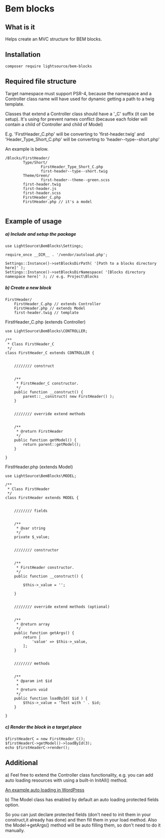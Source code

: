 # Bem blocks

## What is it
Helps create an MVC structure for BEM blocks.

## Installation
```
composer require lightsource/bem-blocks
```

## Required file structure

Target namespace must support PSR-4, because the namespace and a Controller class name will have used
for dynamic getting a path to a twig template.

Classes that extend a Controller class should have a '_C' suffix (it can be setup).
It's using for prevent names conflict (because each folder will contain a child of Controller and child of Model)

E.g. 'FirstHeader_C.php' will be converting to 'first-header.twig' and 
'Header_Type_Short_C.php' will be converting to 'header--type--short.php'

An example is below.

```
/Blocks/FirstHeader/
        Type/Short/
                FirstHeader_Type_Short_C.php
                first-header--type--short.twig
        Theme/Green/
                first-header--theme--green.scss   
        first-header.twig
        first-header.js
        first-header.scss
        FirstHeader_C.php
        FirstHeader.php // it's a model
 
```

## Example of usage

##### a) Include and setup the package

```
use LightSource\BemBlocks\Settings;

require_once __DIR__ . '/vendor/autoload.php';

Settings::Instance()->setBlocksDirPath( '[Path to a blocks directory here]' );
Settings::Instance()->setBlocksDirNamespace( '[Blocks directory namespace here]' ); // e.g. Project\Blocks
```

##### b) Create a new block

```
FirstHeader/
    FirstHeader_C.php // extends Controller
    FirstHeader.php // extends Model
    first-header.twig // template
```

FirstHeader_C.php (extends Controller)

```
use LightSource\BemBlocks\CONTROLLER;

/**
 * Class FirstHeader_C
 */
class FirstHeader_C extends CONTROLLER {


	//////// construct


	/**
	 * FirstHeader_C constructor.
	 */
	public function __construct() {
		parent::__construct( new FirstHeader() );
	}


	//////// override extend methods


	/**
	 * @return FirstHeader
	 */
	public function getModel() {
		return parent::getModel();
	}

}
```

FirstHeader.php (extends Model)

```
use LightSource\BemBlocks\MODEL;

/**
 * Class FirstHeader
 */
class FirstHeader extends MODEL {


	//////// fields


	/**
	 * @var string
	 */
	private $_value;


	//////// constructor


	/**
	 * FirstHeader constructor.
	 */
	public function __construct() {

		$this->_value = '';

	}


	//////// override extend methods (optional)


	/**
	 * @return array
	 */
	public function getArgs() {
		return [
			'value' => $this->_value,
		];
	}


	//////// methods


	/**
	 * @param int $id
	 *
	 * @return void
	 */
	public function loadById( $id ) {
		$this->_value = 'Test with ' . $id;
	}

}
```

##### c) Render the block in a target place

```
$firstHeaderC = new FirstHeader_C();
$firstHeaderC->getModel()->loadById(3);
echo $firstHeaderC->render();
```

## Additional

a) Feel free to extend the Controller class functionality, e.g. you can add auto loading resources with using a built-in InitAll() method.
 
[An example auto loading in WordPress](https://github.com/light-source/wp-theme-bones/blob/master/resources/Std/CONTROLLER.php)

b) The Model class has enabled by default an auto loading protected fields option.

So you can just declare protected fields (don't need to init them in your construct,it already has done) and then fill them in your load method.
Also the Model->getArgs() method will be auto filling them, so don't need to do it manually.
